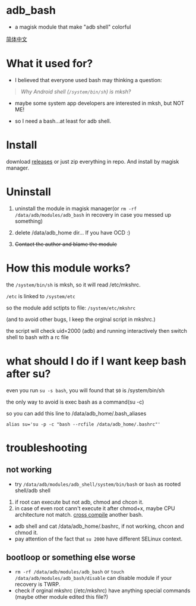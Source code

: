 # adb_bash

 - a magisk module that make "adb shell" colorful

[简体中文](README_zh-CN.md)

# What it used for?

 - I believed that everyone used bash may thinking a question:

> _Why Android shell (`/system/bin/sh`) is mksh?_

 - maybe some system app developers are interested in mksh, but NOT ME!

 - so I need a bash...at least for adb shell.

# Install

download [releases](https://github.com/Sodium-Aluminate/adb_bash/releases) or just zip everything in repo.
And install by magisk manager.

# Uninstall

1. uninstall the module in magisk manager(or `rm -rf /data/adb/modules/adb_bash` in recovery in case you messed up something)

2. delete /data/adb_home dir... If you have OCD :)

3. ~~Contact the author and blame the module~~

# How this module works?

the `/system/bin/sh` is mksh, so it will read /etc/mkshrc.

`/etc` is linked to `/system/etc`

so the module add sctipts to file: `/system/etc/mkshrc`

(and to avoid other bugs, I keep the orginal script in mkshrc.)

the script will check uid=2000 (adb) and running interactively then switch shell to bash with a rc file

# what should I do if I want keep bash after su?

even you run `su -s bash`, you will found that `$0` is /system/bin/sh

the only way to avoid is exec bash as a command(su -c)

so you can add this line to /data/adb_home/.bash_aliases

```
alias su='su -p -c "bash --rcfile /data/adb_home/.bashrc"'
```

# troubleshooting

## not working
 - try `/data/adb/modules/adb_shell/system/bin/bash` or `bash` as rooted shell/adb shell
 1. if root can execute but not adb, chmod and chcon it.
 2. in case of even root cann't execute it after chmod+x, maybe CPU architecture not match. [cross compile](https://github.com/floyd-fuh/ARM-cross-compile/blob/master/ubuntu-compile-bash.sh)  another bash.
 - adb shell and cat /data/adb_home/.bashrc, if not working, chcon and chmod it.
 - pay attention of the fact that `su 2000` have different SELinux context.
 
## bootloop or something else worse
 - `rm -rf /data/adb/modules/adb_bash` or `touch /data/adb/modules/adb_bash/disable` can disable module if your recovery is TWRP.
 - check if orginal mkshrc (/etc/mkshrc) have anything special commands (maybe other module edited this file?)
